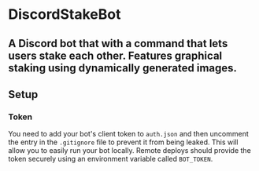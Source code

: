 # DiscordStakeBot
A Discord bot that with a command that lets users stake each other. Features graphical staking using dynamically generated images.
---
## Setup

### Token
You need to add your bot's client token to `auth.json` and then uncomment the entry in the `.gitignore` file to prevent it from being leaked.
This will allow you to easily run your bot locally. Remote deploys should provide the token securely using an environment variable called `BOT_TOKEN`.



